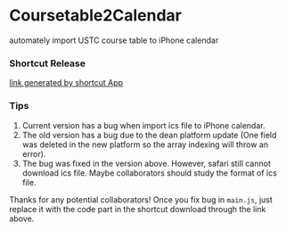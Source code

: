 # Coursetable2Calendar
automately import USTC course table to iPhone calendar

### Shortcut Release

[link generated by shortcut App](https://www.icloud.com/shortcuts/3667cdc0259e41198eef6f07d1b8760d)

### Tips

1. Current version has a bug when import ics file to iPhone calendar.
2. The old version has a bug due to the dean platform update (One field was deleted in the new platform so the array indexing will throw an error).
3. The bug was fixed in the version above. However, safari still cannot download ics file. Maybe collaborators should study the format of ics file.

Thanks for any potential collaborators! Once you fix bug in `main.js`, just replace it with the code part in the shortcut download through the link above.